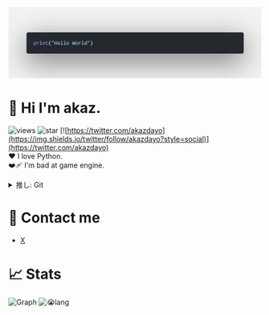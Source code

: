 ![banner](img/hello_world.png)

# 👋 Hi I'm akaz.
![views](https://komarev.com/ghpvc/?username=akazdayo&color=lightgray)
![star](https://img.shields.io/github/stars/akazdayo?style=social)
[![https://twitter.com/akazdayo](https://img.shields.io/twitter/follow/akazdayo?style=social)](https://twitter.com/akazdayo)  
❤️ I love Python.  
❤️‍🩹  I'm bad at game engine.  
<details>
  <summary>推し: Git</summary>
  <code>$ git init
$ git add .
$ git commit -m"First Commit"
$ git push origin main</code>
</details>

# 📮 Contact me
* [X](https://twitter.com/akazdayo)



# 📈 Stats
![Graph](http://github-profile-summary-cards.vercel.app/api/cards/profile-details?username=akazdayo&theme=zenburn)
![😭lang](http://github-profile-summary-cards.vercel.app/api/cards/repos-per-language?username=akazdayo&theme=zenburn&exclude=)

